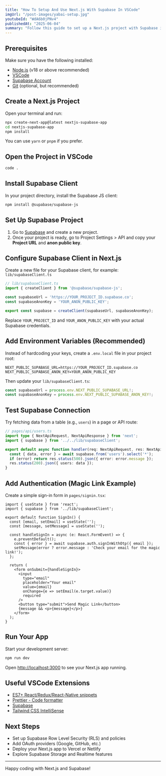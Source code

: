 ```yaml
---
title: "How To Setup And Use Next.js With Supabase In VSCode"
imgUrl: "/post-images/yabai-setup.jpg"
youtubeId: "WdA6b0jPNv4"
publishedAt: "2025-06-04"
summary: "Follow this guide to set up a Next.js project with Supabase in VSCode. You'll learn how to initialize your project, connect Supabase, and implement authentication and database features."
---
```


## Prerequisites

Make sure you have the following installed:

- [Node.js](https://nodejs.org/) (v18 or above recommended)
- [VSCode](https://code.visualstudio.com/)
- [Supabase Account](https://supabase.com/)
- [Git](https://git-scm.com/) (optional, but recommended)

## Create a Next.js Project

Open your terminal and run:

```bash
npx create-next-app@latest nextjs-supabase-app
cd nextjs-supabase-app
npm install
```

You can use `yarn` or `pnpm` if you prefer.

## Open the Project in VSCode

```bash
code .
```

## Install Supabase Client

In your project directory, install the Supabase JS client:

```bash
npm install @supabase/supabase-js
```

## Set Up Supabase Project

1. Go to [Supabase](https://supabase.com/) and create a new project.
2. Once your project is ready, go to Project Settings > API and copy your **Project URL** and **anon public key**.

## Configure Supabase Client in Next.js

Create a new file for your Supabase client, for example: `lib/supabaseClient.ts`

```typescript
// lib/supabaseClient.ts
import { createClient } from '@supabase/supabase-js';

const supabaseUrl = 'https://YOUR_PROJECT_ID.supabase.co';
const supabaseAnonKey = 'YOUR_ANON_PUBLIC_KEY';

export const supabase = createClient(supabaseUrl, supabaseAnonKey);
```

Replace `YOUR_PROJECT_ID` and `YOUR_ANON_PUBLIC_KEY` with your actual Supabase credentials.

## Add Environment Variables (Recommended)

Instead of hardcoding your keys, create a `.env.local` file in your project root:

```
NEXT_PUBLIC_SUPABASE_URL=https://YOUR_PROJECT_ID.supabase.co
NEXT_PUBLIC_SUPABASE_ANON_KEY=YOUR_ANON_PUBLIC_KEY
```

Then update your `lib/supabaseClient.ts`:

```typescript
const supabaseUrl = process.env.NEXT_PUBLIC_SUPABASE_URL!;
const supabaseAnonKey = process.env.NEXT_PUBLIC_SUPABASE_ANON_KEY!;
```

## Test Supabase Connection

Try fetching data from a table (e.g., `users`) in a page or API route:

```typescript
// pages/api/users.ts
import type { NextApiRequest, NextApiResponse } from 'next';
import { supabase } from '../../lib/supabaseClient';

export default async function handler(req: NextApiRequest, res: NextApiResponse) {
  const { data, error } = await supabase.from('users').select('*');
  if (error) return res.status(500).json({ error: error.message });
  res.status(200).json({ users: data });
}
```

## Add Authentication (Magic Link Example)

Create a simple sign-in form in `pages/signin.tsx`:

```tsx
import { useState } from 'react';
import { supabase } from '../lib/supabaseClient';

export default function SignIn() {
  const [email, setEmail] = useState('');
  const [message, setMessage] = useState('');

  const handleSignIn = async (e: React.FormEvent) => {
    e.preventDefault();
    const { error } = await supabase.auth.signInWithOtp({ email });
    setMessage(error ? error.message : 'Check your email for the magic link!');
  };

  return (
    <form onSubmit={handleSignIn}>
      <input
        type="email"
        placeholder="Your email"
        value={email}
        onChange={e => setEmail(e.target.value)}
        required
      />
      <button type="submit">Send Magic Link</button>
      {message && <p>{message}</p>}
    </form>
  );
}
```

## Run Your App

Start your development server:

```bash
npm run dev
```

Open [http://localhost:3000](http://localhost:3000) to see your Next.js app running.

## Useful VSCode Extensions

- [ES7+ React/Redux/React-Native snippets](https://marketplace.visualstudio.com/items?itemName=dsznajder.es7-react-js-snippets)
- [Prettier - Code formatter](https://marketplace.visualstudio.com/items?itemName=esbenp.prettier-vscode)
- [Supabase](https://marketplace.visualstudio.com/items?itemName=supabase.supabase-vscode)
- [Tailwind CSS IntelliSense](https://marketplace.visualstudio.com/items?itemName=bradlc.vscode-tailwindcss)

## Next Steps

- Set up Supabase Row Level Security (RLS) and policies
- Add OAuth providers (Google, GitHub, etc.)
- Deploy your Next.js app to Vercel or Netlify
- Explore Supabase Storage and Realtime features

---

Happy coding with Next.js and Supabase!